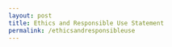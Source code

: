 ```yaml
---
layout: post
title: Ethics and Responsible Use Statement
permalink: /ethicsandresponsibleuse
---
```


